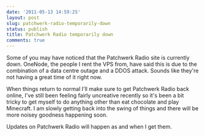 ```yaml
---
date: '2011-05-13 14:59:25'
layout: post
slug: patchwerk-radio-temporarily-down
status: publish
title: Patchwerk Radio temporarily down
comments: true
---
```


Some of you may have noticed that the Patchwerk Radio site is currently down. OneNode, the people I rent the VPS from, have said this is due to the combination of a data centre outage and a DDOS attack. Sounds like they're not having a great time of it right now.

When things return to normal I'll make sure to get Patchwerk Radio back online, I've still been feeling fairly uncreative recently so it's been a bit tricky to get myself to do anything other than eat chocolate and play Minecraft. I am slowly getting back into the swing of things and there will be more noisey goodness happening soon.

Updates on Patchwerk Radio will happen as and when I get them.
